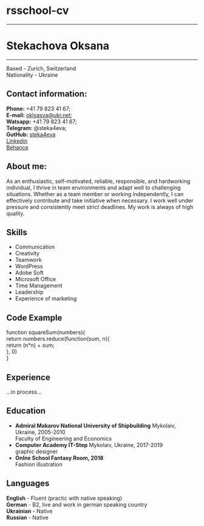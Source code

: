 # rsschool-cv

*********

# Stekachova Oksana

*********

Based -  Zurich, Switzerland    
Nationality - Ukraine  


## Contact information:
**Phone:** +41 79 823 41 67;  
**E-mail:** oklyasya@ukr.net;  
**Watsapp:** +41 79 823 41 67;  
**Telegram:** @steka4eva;  
**GutHub:** [steka4eva](https://github.com/steka4eva)  
[Linkedin](https://www.linkedin.com/in/steka4eva/)  
[Behance](https://www.behance.net/oklyasya1b87)  


## About me:
As an enthusiastic, self-motivated, reliable, responsible, and hardworking individual, I thrive in team environments and adapt well to challenging situations. Whether as a team member or working independently, I can effectively contribute and take initiative when necessary. I work well under pressure and consistently meet strict deadlines. My work is always of high quality.


## Skills
* Communication
* Creativity
* Teamwork
* WordPress
* Adobe Soft
* Microsoft Office
* Time Management
* Leadership
* Experience of marketing


## Code Example 
function squareSum(numbers){  
      return numbers.reduce(function(sum, n){  
        return (n*n) + sum;  
      }, 0)  
}  


## Experience
...in process...

## Education
* **Admiral Makarov National University of Shipbuilding** Mykolaiv, Ukraine, 2005-2010  
    Faculty of Engineering and Economics  
* **Computer Academy IT-Step** Mykolaiv, Ukraine, 2017-2019  
    graphic designer  
* **Onlne School Fantasy Room, 2018**  
    Fashion illustration  


## Languages
**English** - Fluent  \(practic with native speaking\)  
**German** - B2, live and work in german speaking country  
**Ukrainian** - Native  
**Russian** - Native

